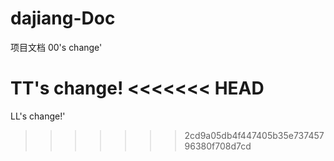 # dajiang-Doc
项目文档
00's change'

TT's change!
<<<<<<< HEAD
=======

LL's change!'
>>>>>>> 2cd9a05db4f447405b35e73745796380f708d7cd
